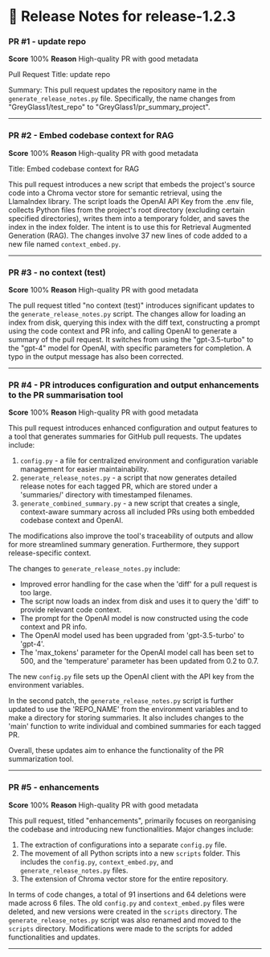 # 📝 Release Notes for release-1.2.3

### PR #1 - update repo
**Score** 100%
**Reason** High-quality PR with good metadata

Pull Request Title: update repo

Summary: This pull request updates the repository name in the `generate_release_notes.py` file. Specifically, the name changes from "GreyGlass1/test_repo" to "GreyGlass1/pr_summary_project".

---

### PR #2 - Embed codebase context for RAG
**Score** 100%
**Reason** High-quality PR with good metadata

Title: Embed codebase context for RAG

This pull request introduces a new script that embeds the project's source code into a Chroma vector store for semantic retrieval, using the LlamaIndex library. The script loads the OpenAI API Key from the .env file, collects Python files from the project's root directory (excluding certain specified directories), writes them into a temporary folder, and saves the index in the index folder. The intent is to use this for Retrieval Augmented Generation (RAG). The changes involve 37 new lines of code added to a new file named `context_embed.py`.

---

### PR #3 - no context (test)
**Score** 100%
**Reason** High-quality PR with good metadata

The pull request titled "no context (test)" introduces significant updates to the `generate_release_notes.py` script. The changes allow for loading an index from disk, querying this index with the diff text, constructing a prompt using the code context and PR info, and calling OpenAI to generate a summary of the pull request. It switches from using the "gpt-3.5-turbo" to the "gpt-4" model for OpenAI, with specific parameters for completion. A typo in the output message has also been corrected.

---

### PR #4 - PR introduces configuration and output enhancements to the PR summarisation tool
**Score** 100%
**Reason** High-quality PR with good metadata

This pull request introduces enhanced configuration and output features to a tool that generates summaries for GitHub pull requests. The updates include:

1. `config.py` - a file for centralized environment and configuration variable management for easier maintainability.
2. `generate_release_notes.py` - a script that now generates detailed release notes for each tagged PR, which are stored under a 'summaries/' directory with timestamped filenames.
3. `generate_combined_summary.py` - a new script that creates a single, context-aware summary across all included PRs using both embedded codebase context and OpenAI.

The modifications also improve the tool's traceability of outputs and allow for more streamlined summary generation. Furthermore, they support release-specific context.

The changes to `generate_release_notes.py` include:
- Improved error handling for the case when the 'diff' for a pull request is too large.
- The script now loads an index from disk and uses it to query the 'diff' to provide relevant code context.
- The prompt for the OpenAI model is now constructed using the code context and PR info.
- The OpenAI model used has been upgraded from 'gpt-3.5-turbo' to 'gpt-4'.
- The 'max_tokens' parameter for the OpenAI model call has been set to 500, and the 'temperature' parameter has been updated from 0.2 to 0.7.

The new `config.py` file sets up the OpenAI client with the API key from the environment variables.

In the second patch, the `generate_release_notes.py` script is further updated to use the 'REPO_NAME' from the environment variables and to make a directory for storing summaries. It also includes changes to the 'main' function to write individual and combined summaries for each tagged PR.

Overall, these updates aim to enhance the functionality of the PR summarization tool.

---

### PR #5 - enhancements
**Score** 100%
**Reason** High-quality PR with good metadata

This pull request, titled "enhancements", primarily focuses on reorganising the codebase and introducing new functionalities. Major changes include:

1. The extraction of configurations into a separate `config.py` file.
2. The movement of all Python scripts into a new `scripts` folder. This includes the `config.py`, `context_embed.py`, and `generate_release_notes.py` files.
3. The extension of Chroma vector store for the entire repository.

In terms of code changes, a total of 91 insertions and 64 deletions were made across 6 files. The old `config.py` and `context_embed.py` files were deleted, and new versions were created in the `scripts` directory. The `generate_release_notes.py` script was also renamed and moved to the `scripts` directory. Modifications were made to the scripts for added functionalities and updates.

---

